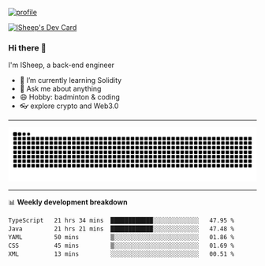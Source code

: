 [![profile](https://user-images.githubusercontent.com/54968314/208005045-e4b42f3b-833d-4242-bfcc-e764865553a2.svg)](https://www.calligrapher.ai/)

<a href="https://app.daily.dev/linziyang1106"><img src="https://api.daily.dev/devcards/v2/i4Spwx5Skx5FpTqWcwoit.png?r=kgx&type=wide" width="652" alt="ISheep's Dev Card"/></a>

### Hi there 🐏

I'm ISheep, a back-end engineer

- 🔭 I’m currently learning Solidity
- 💬 Ask me about anything
- 😄 Hobby: badminton & coding
- 👓 explore crypto and Web3.0

-------

![](https://raw.githubusercontent.com/ISheepp/ISheepp/output/github-contribution-grid-snake.svg)

-------

📊 **Weekly development breakdown**
<!--START_SECTION:waka-->

```txt
TypeScript   21 hrs 34 mins  ████████████░░░░░░░░░░░░░   47.95 %
Java         21 hrs 21 mins  ████████████░░░░░░░░░░░░░   47.48 %
YAML         50 mins         ▒░░░░░░░░░░░░░░░░░░░░░░░░   01.86 %
CSS          45 mins         ▒░░░░░░░░░░░░░░░░░░░░░░░░   01.69 %
XML          13 mins         ░░░░░░░░░░░░░░░░░░░░░░░░░   00.51 %
```

<!--END_SECTION:waka-->
